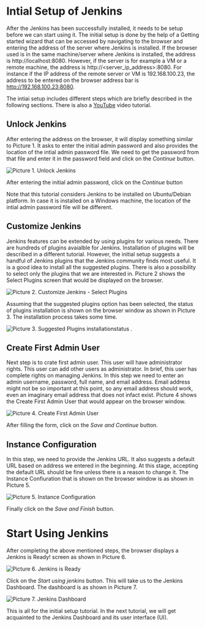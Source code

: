 # Intial Setup of Jenkins
After the Jenkins has been successfully installed, it needs to be setup before we can start using it. The initial setup is done by the help of a Getting started wizard that can be accessed by navigating to the browser and entering the address of the server where Jenkins is installed. If the browser used is in the same machine/server where Jenkins is installed, the address is http://localhost:8080. However, if the server is for example a VM or a remote machine, the address is http://<server_ip_address>:8080. For instance if the IP address of the remote server or VM is 192.168.100.23, the address to be entered on the browser address bar is http://192.168.100.23:8080.

The intiai setup includes different steps which are briefly described in the following sections. There is also a [YouTube](https://www.youtube.com/watch?v=dRprQhS0fdg&ab_channel=LearnTeachShare "Initial Setup of Jenkins") video tutorial.

## Unlock Jenkins
After entering the address on the browser, it will display something similar to Picture 1. It asks to enter the initial admin password and also provides the location of the intial admin password file. We need to get the password from that file and enter it in the password field and click on the _Continue_ button.

![Picture 1. Unlock Jenkins](../screenshots/getting_started_unlock_jenkins_password.jpg "Getting started unlock jenkins")

After entering the initial admin password, click on the _Continue_ button

Note that this tutorial considers Jenkins to be installed on Ubuntu/Debian platform. In case it is installed on a Windows machine, the location of the intial admin password file will be different.

## Customize Jenkins
Jenkins features can be extended by using plugins for various needs. There are hundreds of plugins avaialble for Jenkins. Installation of plugins will be described in a different tutorial. However, the initial setup suggests a handful of Jenkins plugins that the Jenkins community finds most useful. It is a good idea to install all the suggested plugins. There is also a possibility to select only the plugins that we are interested in. Picture 2 shows the Select Plugins screen that would be displayed on the browser.

![Picture 2. Customize Jenkins - Select Plugins](../screenshots/getting_started_customize_jenkins_plugins.jpg "Customize Jenkins - Select Plugins")

Assuming that the suggested plugins option has been selected, the status of plugins installation is shown on the browser window as shown in Picture 3. The installation process takes some time.

![Picture 3. Suggested Plugins installationstatus](../screenshots/getting_started_install_suggested_plugins.jpg "Suggested Plugins installation status")
.
## Create First Admin User
Next step is to crate first admin user. This user will have administrator rights. This user can add other users as administrator. In brief, this user has complete rights on managing Jenkins. In this step we need to enter an admin username, password, full name, and email address. Email address might not be so important at this point, so any email address should work, even an imaginary email address that does not infact exist. Picture 4 shows the Create First Admin User that would appear on the browser window.

![Picture 4. Create First Admin User](../screenshots/getting_started_create_first_admin_user.jpg "Create First Admin User")

After filling the form, click on the _Save and Continue_ button.

## Instance Configuration
In this step, we need to provide the Jenkins URL. It also suggests a default URL based on address we entered in the beginning. At this stage, accepting the default URL should be fine unless there is a reason to change it. The Instance Confiuration that is shown on the browser window is as shown in Picture 5.

![Picture 5. Instance Configuration](../screenshots/getting_started_jenkins_instance_configuration.jpg "Instance Configuration")

Finally click on the _Save and Finish_ button.

# Start Using Jenkins
After completing the above mentioned steps, the browser displays a Jenkins is Ready! screen as shown in Picture 6.

![Picture 6. Jenkins is Ready](../screenshots/getting_started_jenkins_is_ready.jpg "Jenkins is Ready!")

Click on the _Start using jenkins_ button. This will take us to the Jenkins Dashboard. The dashboard is as shown in Picture 7.

![Picture 7. Jenkins Dashboard](../screenshots/getting_started_jenkins_dashboard_fresh_look.jpg "Jenkins Dashboard")

This is all for the initial setup tutorial. In the next tutorial, we will get acquainted to the Jenkins Dashboard and its user interface (UI).